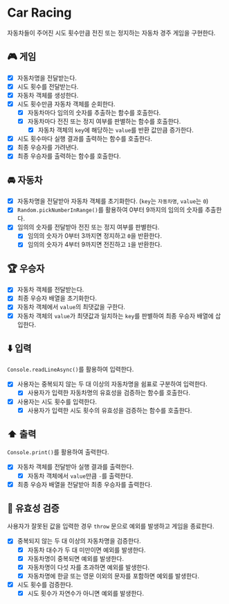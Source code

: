 # Car Racing

자동차들이 주어진 시도 횟수만큼 전진 또는 정지하는 자동차 경주 게임을 구현한다.

## 🎮 게임

- [x] 자동차명을 전달받는다.
- [x] 시도 횟수를 전달받는다.
- [x] 자동차 객체를 생성한다.
- [x] 시도 횟수만큼 자동차 객체를 순회한다.
  - [x] 자동차마다 임의의 숫자를 추출하는 함수를 호출한다.
  - [x] 자동차마다 전진 또는 정지 여부를 판별하는 함수를 호출한다.
    - [x] 자동차 객체의 `key`에 해당하는 `value`를 반환 값만큼 증가한다.
- [x] 시도 횟수마다 실행 결과를 출력하는 함수를 호출한다.
- [x] 최종 우승자를 가려낸다.
- [x] 최종 우승자를 출력하는 함수를 호출한다.

## 🚘 자동차

- [x] 자동차명을 전달받아 자동차 객체를 초기화한다. (`key`는 `자동차명`, `value`는 `0`)
- [x] `Random.pickNumberInRange()`를 활용하여 0부터 9까지의 임의의 숫자를 추출한다.
- [x] 임의의 숫자를 전달받아 전진 또는 정지 여부를 판별한다.
  - [x] 임의의 숫자가 0부터 3까지면 정지하고 `0`을 반환한다.
  - [x] 임의의 숫자가 4부터 9까지면 전진하고 `1`을 반환한다.

## 🏆 우승자

- [x] 자동차 객체를 전달받는다.
- [x] 최종 우승자 배열을 초기화한다.
- [x] 자동차 객체에서 `value`의 최댓값을 구한다.
- [x] 자동차 객체의 `value`가 최댓값과 일치하는 `key`를 판별하여 최종 우승자 배열에 삽입한다.

## ⬇️ 입력

`Console.readLineAsync()`를 활용하여 입력한다.

- [x] 사용자는 중복되지 않는 두 대 이상의 자동차명을 쉼표로 구분하여 입력한다.
  - [x] 사용자가 입력한 자동차명의 유효성을 검증하는 함수를 호출한다.
- [x] 사용자는 시도 횟수를 입력한다.
  - [x] 사용자가 입력한 시도 횟수의 유효성을 검증하는 함수를 호출한다.

## ⬆️ 출력

`Console.print()`를 활용하여 출력한다.

- [x] 자동차 객체를 전달받아 실행 결과를 출력한다.
  - [x] 자동차 객체에서 `value`만큼 `-`를 출력한다.
- [x] 최종 우승자 배열을 전달받아 최종 우승자를 출력한다.

## 🐛 유효성 검증

사용자가 잘못된 값을 입력한 경우 `throw` 문으로 예외를 발생하고 게임을 종료한다.

- [x] 중복되지 않는 두 대 이상의 자동차명을 검증한다.
  - [x] 자동차 대수가 두 대 미만이면 예외를 발생한다.
  - [x] 자동차명이 중복되면 예외를 발생한다.
  - [x] 자동차명이 다섯 자를 초과하면 예외를 발생한다.
  - [x] 자동차명에 한글 또는 영문 이외의 문자를 포함하면 예외를 발생한다.
- [x] 시도 횟수를 검증한다.
  - [x] 시도 횟수가 자연수가 아니면 예외를 발생한다.
